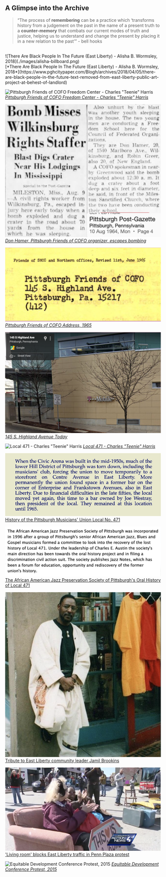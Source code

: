## A Glimpse into the Archive

> “The process of __remembering__ can be a practice which ‘transforms history from a judgement on the past in the name of a present truth to a __counter-memory__ that combats our current modes of truth and justice, helping us to understand and change the present by placing it in a new relation to the past’” - bell hooks

<br />
![There Are Black People In The Future (East Liberty) - Alisha B. Wormsley, 2018](./images/alisha-billboard.png)<br/>
[*There Are Black People In The Future (East Liberty) - Alisha B. Wormsley, 2018*](https://www.pghcitypaper.com/Blogh/archives/2018/04/05/there-are-black-people-in-the-future-text-removed-from-east-liberty-public-art-project-at-behest-of-landlord)

![Pittsburgh Friends of COFO Freedom Center - Charles "Teenie" Harris](https://cmoa-collection-images.s3.amazonaws.com/teenie/27379/sizes/20353-1680.jpg)
[*Pittsburgh Friends of COFO Freedom Center - Charles "Teenie" Harris*](https://collection.cmoa.org/objects/e58baae3-ae12-41f1-878d-1e7f37d824e6)

![Don Hamer, COFO Organizer, escapes bombing](./images/don-hamer.png)
[*Don Hamer, Pittsburgh Friends of COFO organizer, escapes bombing*](https://www.newspapers.com/clip/2027674/pg-aug-10-1964/)

![Pittsburgh Friends of COFO Address, 1965](./images/friends-of-sncc.png)
[*Pittsburgh Friends of COFO Address, 1965*](https://www.crmvet.org/docs/650600_sncc_foslist.pdf)

![145 S. Highland Avenue Today](./images/s-highland.png)
[*145 S. Highland Avenue Today*](https://www.google.com/maps/place/T-Mobile/@40.459516,-79.9250653,3a,75y,270.94h,71.56t/data=!3m6!1e1!3m4!1sTDVQ-Sjn43PEsO8hSB_HfA!2e0!7i16384!8i8192!4m13!1m7!3m6!1s0x887f81353f99f039:0x1b781340c3643b21!2s145+S+Highland+St,+Memphis,+TN+38111!3b1!8m2!3d35.127891!4d-89.9453686!3m4!1s0x8834f2737cbc0f0f:0x32db4b00d8035660!8m2!3d40.4595596!4d-79.9253779)

![Local 471 - Charles "Teenie" Harris](https://cmoa-collection-images.s3.amazonaws.com/teenie/39585/sizes/33246-1680.jpg)
[*Local 471 - Charles "Teenie" Harris*](https://collection.cmoa.org/objects/67633cad-fb78-41b5-bc31-fd2095687ab9)<br/>

![Paragraph from the University of Pittsburgh's History of Local 471](./images/history-471.png)
[History of the Pittsburgh Musicians' Union Local No. 471](http://exhibit.library.pitt.edu/labor_legacy/MusiciansHistory471.htm)

![The African American Jazz Preservation Society of Pittsburgh's Oral History of Local 471](./images/aajazz.png)
[The African American Jazz Preservation Society of Pittsburgh's Oral History of Local 471](https://historicpittsburgh.org/islandora/object/pitt%3AUS-PPiU-ais199804/viewer)

![Jamil Brookins](./images/jamil-brookins.png)
[Tribute to East Liberty community leader Jamil Brookins](https://www.maitrimedicinals.com/blog/2020/2/29/tribute-to-east-liberty-community-leader-jamil-brookins)

![Penn Plaza Resident Protest](./images/living-room.png)
['Living room' blocks East Liberty traffic in Penn Plaza protest](https://www.wtae.com/amp/article/living-room-blocks-east-liberty-traffic-penn-plaza-protest/9114220)

![Equitable Development Conference Protest, 2015](https://media1.fdncms.com/pittsburgh/imager/u/original/1834737/photo_1.jpg)
[*Equitable Development Conference Protest, 2015*](https://www.pghcitypaper.com/Blogh/archives/2015/06/18/officials-say-east-liberty-is-among-best-examples-of-citys-renaissance-residents-disagree)
